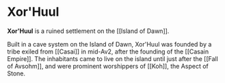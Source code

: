 # Xor'Huul

**Xor'Huul** is a ruined settlement on the [[Island of Dawn]]. 

Built in a cave system on the Island of Dawn, Xor'Huul was founded by a tribe exiled from [[Casai]] in mid-Av2, after the founding of the [[Casain Empire]]. The inhabitants came to live on the island until just after the [[Fall of Avsohm]], and were prominent worshippers of [[Koh]], the Aspect of Stone.
